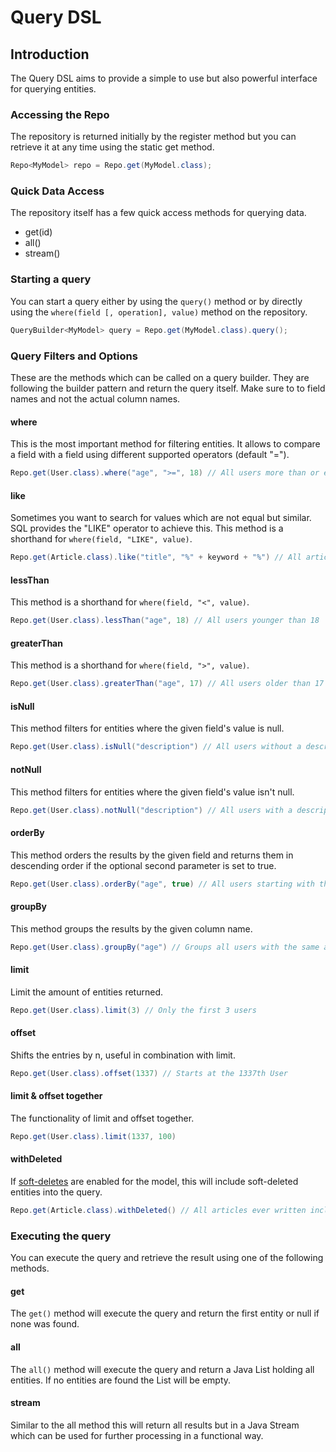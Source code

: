# Query DSL
## Introduction
The Query DSL aims to provide a simple to use but also powerful interface for querying entities.

### Accessing the Repo
The repository is returned initially by the register method but you can retrieve it at any time using the static get method.
```java
Repo<MyModel> repo = Repo.get(MyModel.class);
```

### Quick Data Access
The repository itself has a few quick access methods for querying data.
- get(id)
- all()
- stream()

### Starting a query
You can start a query either by using the `query()` method or by directly using the `where(field [, operation], value)` method on the repository.
```java
QueryBuilder<MyModel> query = Repo.get(MyModel.class).query();
```

### Query Filters and Options
These are the methods which can be called on a query builder. They are following the builder pattern and return the query itself. Make sure to to field names and not the actual column names.

#### where
This is the most important method for filtering entities. It allows to compare a field with a field using different supported operators (default "=").
```java
Repo.get(User.class).where("age", ">=", 18) // All users more than or exactly 18 years old
```

#### like
Sometimes you want to search for values which are not equal but similar. SQL provides the "LIKE" operator to achieve this. This method is a shorthand for `where(field, "LIKE", value)`.
```java
Repo.get(Article.class).like("title", "%" + keyword + "%") // All articles containing the keyword in the title
```

#### lessThan
This method is a shorthand for `where(field, "<", value)`.
```java
Repo.get(User.class).lessThan("age", 18) // All users younger than 18
```

#### greaterThan
This method is a shorthand for `where(field, ">", value)`.
```java
Repo.get(User.class).greaterThan("age", 17) // All users older than 17
```

#### isNull
This method filters for entities where the given field's value is null.
```java
Repo.get(User.class).isNull("description") // All users without a description
```

#### notNull
This method filters for entities where the given field's value isn't null.
```java
Repo.get(User.class).notNull("description") // All users with a description
```

#### orderBy
This method orders the results by the given field and returns them in descending order if the optional second parameter is set to true.
```java
Repo.get(User.class).orderBy("age", true) // All users starting with the oldest descending to the youngest
```

#### groupBy
This method groups the results by the given column name.
```java
Repo.get(User.class).groupBy("age") // Groups all users with the same age together.
```

#### limit
Limit the amount of entities returned.
```java
Repo.get(User.class).limit(3) // Only the first 3 users
```

#### offset
Shifts the entries by n, useful in combination with limit.
```java
Repo.get(User.class).offset(1337) // Starts at the 1337th User
```

#### limit & offset together
The functionality of limit and offset together.
```java
Repo.get(User.class).limit(1337, 100)
```

#### withDeleted
If [soft-deletes](/framework/orm/soft-deletes/) are enabled for the model, this will include soft-deleted entities into the query.
```java
Repo.get(Article.class).withDeleted() // All articles ever written including the deleted ones.
```

### Executing the query
You can execute the query and retrieve the result using one of the following methods.
#### get
The `get()` method will execute the query and return the first entity or null if none was found.
#### all
The `all()` method will execute the query and return a Java List holding all entities. If no entities are found the List will be empty.
#### stream
Similar to the all method this will return all results but in a Java Stream which can be used for further processing in a functional way.
